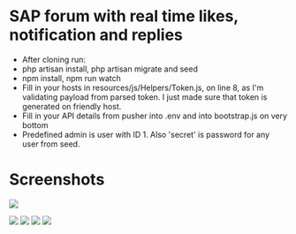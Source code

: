 # SAP forum with real time likes, notification and replies



- After cloning run:
- php artisan install, php artisan migrate and seed
- npm install, npm run watch
- Fill in your hosts in resources/js/Helpers/Token.js, on line 8, as I'm validating payload from parsed token. I just made sure that token is generated on friendly host. 
- Fill in your API details from pusher into .env and into bootstrap.js on very bottom
- Predefined admin is user with ID 1. Also 'secret' is password for any user from seed.


# Screenshots
<img src="https://lh3.googleusercontent.com/xi20YJ1_vkjRrCu_d2AXegXAhAk5UbpjbcU8uF1apQgS-lQpesapSMuCNKjQc8AW2i8WVsd_gfANZuGsvt-F=w1440-h794-rw" />

![](https://lh3.googleusercontent.com/xi20YJ1_vkjRrCu_d2AXegXAhAk5UbpjbcU8uF1apQgS-lQpesapSMuCNKjQc8AW2i8WVsd_gfANZuGsvt-F=w1440-h794-rw)
![](https://lh4.googleusercontent.com/78zJeI4KOAv5jwM-Zq7U9JpAds0eGcrv6VWahljlj8_VfASrIAdJg_fWG4dswatdYTpfTgIfQyD2k-B8jiEF=w1440-h794-rw)
![](https://lh5.googleusercontent.com/2ySapNNWZGHNq2N3aoFW3w9VcwlRhnSxkLUw7yK9Q1bXnInoyFaihIsXUxsiCejkYdQawBfKv3B-q87rxU_8=w1440-h794-rw)
![](https://lh4.googleusercontent.com/q9y6SN28n6ekg01zFtQlxUWxbaK0C4MFGl8cn8mquN7QIN05mJFQ9RtFbU634XiKPQu0Bm-g6ordb4YgdGwS=w1440-h794-rw)